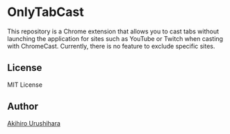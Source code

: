 # OnlyTabCast

This repository is a Chrome extension that allows you to cast tabs without launching the application for sites such as YouTube or Twitch when casting with ChromeCast. Currently, there is no feature to exclude specific sites.

## License

MIT License

## Author

[Akihiro Urushihara](https://github.com/uakihir0)
